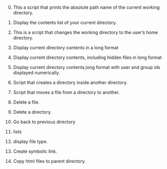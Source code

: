 0. This a script that prints the absolute path name of the current working directory.

1. Display the contents list of your current directory.

2. This is a script that changes the working directory to the user’s home directory.

3. Display current directory contents in a long format

4. Display current directory contents, including hidden files in long format

5. Display current directory contents,long format with user and group ids displayed numerically.

6. Script that creates a directory inside another directory.

7. Script that moves a file from a directory to another.

8. Delete a file.

9. Delete a directory.

10. Go back to previous directory

11. lists

12. display file type.

13. Create symbolic link.

14. Copy html files to parent directory.
